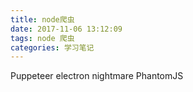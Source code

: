 ```yaml
---
title: node爬虫
date: 2017-11-06 13:12:09
tags: node 爬虫
categories: 学习笔记
---
```


Puppeteer
electron
nightmare
PhantomJS
